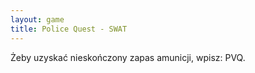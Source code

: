 ```yaml
---
layout: game
title: Police Quest - SWAT
---
```


Żeby uzyskać nieskończony zapas amunicji, wpisz: PVQ.
